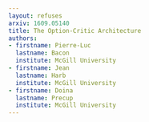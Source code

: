 ```yaml
---
layout: refuses
arxiv: 1609.05140
title: The Option-Critic Architecture
authors:
- firstname: Pierre-Luc
  lastname: Bacon
  institute: McGill University
- firstname: Jean
  lastname: Harb
  institute: McGill University
- firstname: Doina
  lastname: Precup
  institute: McGill University
---
```

